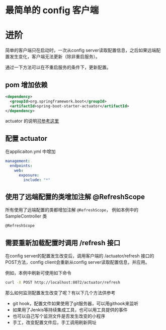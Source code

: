 # 最简单的 config 客户端



# 进阶

简单的客户端只在启动时，一次从config server读取配置信息，之后如果远端配置发生变化，客户端无法更新（除非重启服务）。


通过一下方法可以在不重启服务的条件下，更新配置。

## pom 增加依赖

```xml
<dependency>
  <groupId>org.springframework.boot</groupId>
  <artifactId>spring-boot-starter-actuator</artifactId>
</dependency>
```
actuator 的说明[可参考这里](../actuator.md)

## 配置 actuator

在applicaiton.yml 中增加

```yml
management:
  endpoints:
    web:
      exposure:
        include: "*"
```

## 使用了远端配置的类增加注解 @RefreshScope

所有使用了远端配置的类都增加注解 `@RefreshScope`， 例如本例中的 SampleController 类


```xml
@RefreshScope

```

## 需要重新加载配置时调用 /refresh 接口

在config server的配置发生改变后，调用客户端的 /actuator/refresh 接口的POST方法，config client会重新从config server读取配置信息，并应用。

例如，本例中刷新可使用如下命令

```bash
curl -X POST http://localhost:8072/actuator/refresh
```

那么如何监测配置发生改变了呢？有以下几个方法供参考

  * git hook，配置文件如果使用了git服务器，可以用githook来监听
  * 如果用了Jenkis等持续集成工具，也可以用工具提供的事件
  * 也可以自己写个监测文件是否发生改变的小程序
  * 手工，改变配置文件后，手工调用刷新网址
  
  